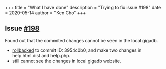 +++
title = "What I have done"
description = "Trying to fix issue #198"
date = 2020-05-14
author = "Ken Cho"
+++

## Issue [#198](https://github.com/gigascience/gigadb-website/issues/198)
Found out that the commited changes cannot be seen in the local gigadb.  
- [rollbacked](https://www.shellhacks.com/git-revert-to-specific-commit-local-pushed/) to commit ID: 3954c0b0, and make two changes in help.html.dist and help.php.  
- still cannot see the changes in local gigadb website.    
